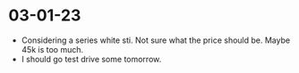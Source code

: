 
# 03-01-23
* Considering a series white sti. Not sure what the price should be. Maybe 45k is too much.
* I should go test drive some tomorrow.
